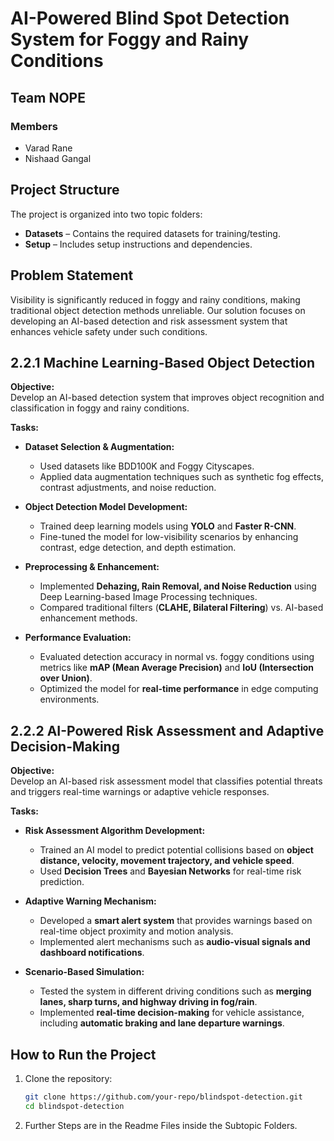 # AI-Powered Blind Spot Detection System for Foggy and Rainy Conditions  

## Team NOPE  

### Members  
- Varad Rane  
- Nishaad Gangal  
## Project Structure
The project is organized into two topic folders:  
- **Datasets** – Contains the required datasets for training/testing.  
- **Setup** – Includes setup instructions and dependencies.  
## Problem Statement  

Visibility is significantly reduced in foggy and rainy conditions, making traditional object detection methods unreliable. Our solution focuses on developing an AI-based detection and risk assessment system that enhances vehicle safety under such conditions.  

## 2.2.1 Machine Learning-Based Object Detection  

**Objective:**  
Develop an AI-based detection system that improves object recognition and classification in foggy and rainy conditions.  

**Tasks:**  

- **Dataset Selection & Augmentation:**  
  - Used datasets like BDD100K and Foggy Cityscapes.  
  - Applied data augmentation techniques such as synthetic fog effects, contrast adjustments, and noise reduction.  

- **Object Detection Model Development:**  
  - Trained deep learning models using **YOLO** and **Faster R-CNN**.  
  - Fine-tuned the model for low-visibility scenarios by enhancing contrast, edge detection, and depth estimation.  

- **Preprocessing & Enhancement:**  
  - Implemented **Dehazing, Rain Removal, and Noise Reduction** using Deep Learning-based Image Processing techniques.  
  - Compared traditional filters (**CLAHE, Bilateral Filtering**) vs. AI-based enhancement methods.  

- **Performance Evaluation:**  
  - Evaluated detection accuracy in normal vs. foggy conditions using metrics like **mAP (Mean Average Precision)** and **IoU (Intersection over Union)**.  
  - Optimized the model for **real-time performance** in edge computing environments.  

## 2.2.2 AI-Powered Risk Assessment and Adaptive Decision-Making  

**Objective:**  
Develop an AI-based risk assessment model that classifies potential threats and triggers real-time warnings or adaptive vehicle responses.  

**Tasks:**  

- **Risk Assessment Algorithm Development:**  
  - Trained an AI model to predict potential collisions based on **object distance, velocity, movement trajectory, and vehicle speed**.  
  - Used **Decision Trees** and **Bayesian Networks** for real-time risk prediction.  

- **Adaptive Warning Mechanism:**  
  - Developed a **smart alert system** that provides warnings based on real-time object proximity and motion analysis.  
  - Implemented alert mechanisms such as **audio-visual signals and dashboard notifications**.  

- **Scenario-Based Simulation:**  
  - Tested the system in different driving conditions such as **merging lanes, sharp turns, and highway driving in fog/rain**.  
  - Implemented **real-time decision-making** for vehicle assistance, including **automatic braking and lane departure warnings**.  

## How to Run the Project  

1. Clone the repository:  
   ```bash
   git clone https://github.com/your-repo/blindspot-detection.git
   cd blindspot-detection

2. Further Steps are in the Readme Files inside the Subtopic Folders.
